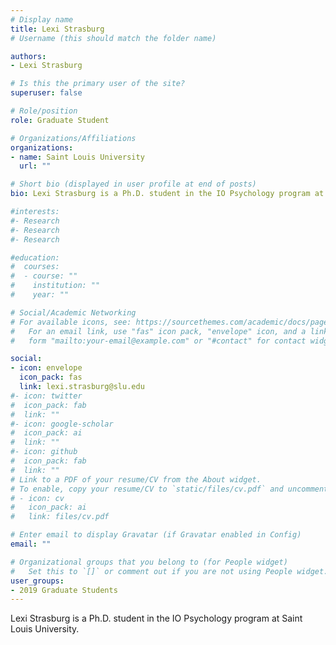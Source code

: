 ```yaml
---
# Display name
title: Lexi Strasburg
# Username (this should match the folder name)

authors:
- Lexi Strasburg

# Is this the primary user of the site?
superuser: false

# Role/position
role: Graduate Student

# Organizations/Affiliations
organizations:
- name: Saint Louis University
  url: ""

# Short bio (displayed in user profile at end of posts)
bio: Lexi Strasburg is a Ph.D. student in the IO Psychology program at Saint Louis University.

#interests:
#- Research
#- Research
#- Research

#education:
#  courses:
#  - course: ""
#    institution: ""
#    year: ""

# Social/Academic Networking
# For available icons, see: https://sourcethemes.com/academic/docs/page-builder/#icons
#   For an email link, use "fas" icon pack, "envelope" icon, and a link in the
#   form "mailto:your-email@example.com" or "#contact" for contact widget.

social:
- icon: envelope
  icon_pack: fas
  link: lexi.strasburg@slu.edu
#- icon: twitter
#  icon_pack: fab
#  link: ""
#- icon: google-scholar
#  icon_pack: ai
#  link: ""
#- icon: github
#  icon_pack: fab
#  link: ""
# Link to a PDF of your resume/CV from the About widget.
# To enable, copy your resume/CV to `static/files/cv.pdf` and uncomment the lines below.
# - icon: cv
#   icon_pack: ai
#   link: files/cv.pdf

# Enter email to display Gravatar (if Gravatar enabled in Config)
email: ""

# Organizational groups that you belong to (for People widget)
#   Set this to `[]` or comment out if you are not using People widget.
user_groups:
- 2019 Graduate Students
---
```


Lexi Strasburg is a Ph.D. student in the IO Psychology program at Saint Louis University.
